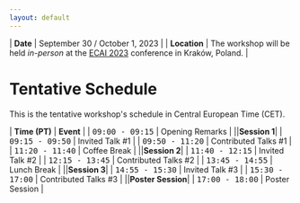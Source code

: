 ```yaml
---
layout: default
---
```


| **Date** | September 30 / October 1, 2023 |
| **Location** | The workshop will be held *in-person* at the [ECAI 2023](https://ecai2023.eu) conference in Kraków, Poland. |

# Tentative Schedule

This is the tentative workshop's schedule in Central European Time (CET). 

| **Time (PT)** | **Event** |
| <span style="font-family: monospace;">09:00 - 09:15</span> | Opening Remarks |
||**Session 1**|
| <span style="font-family: monospace;">09:15 - 09:50</span> | Invited Talk #1 |
| <span style="font-family: monospace;">09:50 - 11:20</span> | Contributed Talks #1 |
| <span style="font-family: monospace;">11:20 - 11:40</span> | Coffee Break |
||**Session 2**|
| <span style="font-family: monospace;">11:40 - 12:15</span> | Invited Talk #2 |
| <span style="font-family: monospace;">12:15 - 13:45</span> | Contributed Talks #2 |
| <span style="font-family: monospace;">13:45 - 14:55</span> | Lunch Break |
||**Session 3**|
| <span style="font-family: monospace;">14:55 - 15:30</span> | Invited Talk #3 |
| <span style="font-family: monospace;">15:30 - 17:00</span> | Contributed Talks #3 |
||**Poster Session**|
| <span style="font-family: monospace;">17:00 - 18:00</span> | Poster Session |